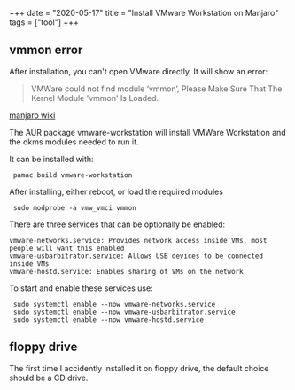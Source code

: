+++ 
date = "2020-05-17"
title = "Install VMware Workstation on Manjaro"
tags = ["tool"]
+++

## vmmon error
After installation, you can't open VMware directly. It will show an error:
> VMWare could not find module ‘vmmon’, Please Make Sure That The Kernel Module 'vmmon' Is Loaded.

[manjaro wiki](https://wiki.manjaro.org/index.php?title=VMware#Installing_VMWare_Workstation_on_Manjaro)

The AUR package vmware-workstation will install VMWare Workstation and the dkms modules needed to run it.

It can be installed with:
```
 pamac build vmware-workstation
```
After installing, either reboot, or load the required modules
```
 sudo modprobe -a vmw_vmci vmmon
```

There are three services that can be optionally be enabled:
```
vmware-networks.service: Provides network access inside VMs, most people will want this enabled
vmware-usbarbitrator.service: Allows USB devices to be connected inside VMs
vmware-hostd.service: Enables sharing of VMs on the network
```
To start and enable these services use:
```
 sudo systemctl enable --now vmware-networks.service
 sudo systemctl enable --now vmware-usbarbitrator.service
 sudo systemctl enable --now vmware-hostd.service
```

## floppy drive

The first time I accidently installed it on floppy drive, the default choice should be a CD drive.